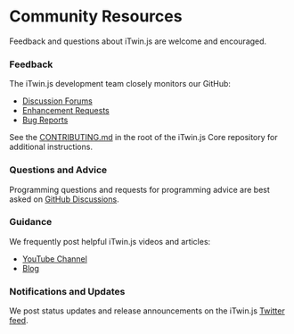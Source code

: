 # Community Resources

Feedback and questions about iTwin.js are welcome and encouraged.

### Feedback

The iTwin.js development team closely monitors our GitHub:

- [Discussion Forums](https://github.com/iTwin/itwinjs-core/discussions)
- [Enhancement Requests](https://github.com/iTwin/itwinjs-core/labels/enhancement)
- [Bug Reports](https://github.com/iTwin/itwinjs-core/labels/bug)

See the [CONTRIBUTING.md](https://github.com/iTwin/itwinjs-core/blob/master/CONTRIBUTING.md) in the root of the iTwin.js Core repository for additional instructions.

### Questions and Advice

Programming questions and requests for programming advice are best asked on [GitHub Discussions](https://github.com/iTwin/itwinjs-core/discussions).

### Guidance

We frequently post helpful iTwin.js videos and articles:

- [YouTube Channel](https://www.youtube.com/channel/UCs4HxiWI4o4bzayG5QnxaIA/featured)
- [Blog](https://medium.com/itwinjs)

### Notifications and Updates

We post status updates and release announcements on the iTwin.js [Twitter feed](https://twitter.com/imodeljs).
